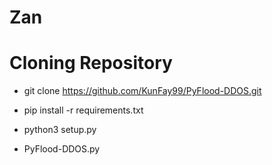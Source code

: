 # Zan
# Cloning Repository 

  - git clone https://github.com/KunFay99/PyFlood-DDOS.git

  - pip install -r requirements.txt

  - python3 setup.py

  - PyFlood-DDOS.py
